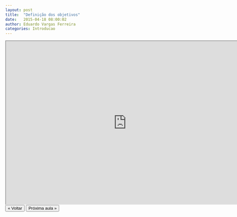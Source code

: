 ```yaml
---
layout: post
title:  "Definição dos objetivos"
date:   2015-04-18 08:00:02
author: Eduardo Vargas Ferreira
categories: Introducao
---
```


<center>
<iframe width="760" height="515" src="https://www.youtube.com/embed/EykcjuB4F60?autoplay=0"> </iframe>
</center>


<FORM>
<INPUT Type="BUTTON" align="left" Value="&laquo; Voltar" Onclick="window.location.href='{{ site.baseurl }}/1parte/'">
<INPUT Type="BUTTON" align="left" Value="Próxima aula &raquo;" Onclick="window.location.href='{{ site.baseurl }}/introducao/2015/04/18/aula3.html'">
</FORM>
